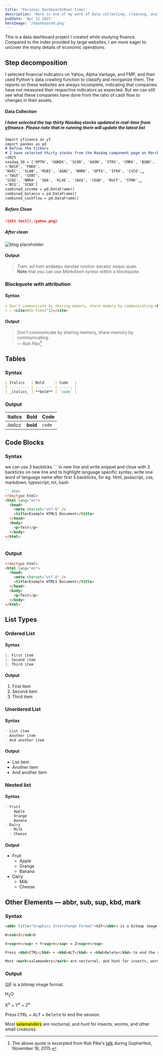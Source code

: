 ```yaml
---
title: 'Personal Dashboard(Real-time)'
description: 'Here is one of my work of Data collecting, cleaning, analyzing, and interactively presenting.'
pubDate: 'Apr 12 2025'
heroImage: '/dashboard4.png'
---
```


This is a data dashboard project I created while studying finance. Compared to the index provided by large websites, I am more eager to uncover the many details of economic operations.


## Step decomposition

I selected financial indicators on Yahoo, Alpha Vantage, and FMP, and then used Python's data crawling function to classify and reorganize them.
The reports on these websites are always incomplete, indicating that companies have not measured their respective indicators as expected. But we can still see what these companies have done from the ratio of cash flow to changes in their assets.

#### Data Collection

##### I have selected the top thirty Nasdaq stocks updated in real-time from yfinance. Please note that re running them will update the latest list

```markdown
Import yfinance as yf
import pandas as pd
# Define the tickers
# I have selected thirty stocks from the Nasdaq component page on March 22nd␣
↪2025
nasdaq_30 = ['OPTN', 'UONEK', 'SCOR', 'AXON', 'STRS', 'CMRX', 'BSBK', 'FNLC',␣
↪'NVCR', 'FNKO',
'NVEC', 'SLAB', 'MSBI', 'AGNC', 'NMRK', 'OPTX', 'IFRX', 'CVCO',␣
↪'TWST', 'STRT',
'SCNI', 'NMRA', 'SDA', 'KLXE', 'JAGX', 'CEAD', 'NVCT', 'STRR',␣
↪'BCG', 'SCNX']
combined_income = pd.DataFrame()
combined_balance = pd.DataFrame()
combined_cashflow = pd.DataFrame()
```

##### Before Clean

```markdown
![Alt text](./yahoo.png)
```

##### After clean

![blog placeholder](/afterclean.png)

#### Output

> Tiam, ad mint andaepu dandae nostion secatur sequo quae.  
> **Note** that you can use _Markdown syntax_ within a blockquote.

### Blockquote with attribution

#### Syntax

```markdown
> Don't communicate by sharing memory, share memory by communicating.<br>
> — <cite>Rob Pike[^1]</cite>
```

#### Output

> Don't communicate by sharing memory, share memory by communicating.<br>
> — <cite>Rob Pike[^1]</cite>

[^1]: The above quote is excerpted from Rob Pike's [talk](https://www.youtube.com/watch?v=PAAkCSZUG1c) during Gopherfest, November 18, 2015.

## Tables

### Syntax

```markdown
| Italics   | Bold     | Code   |
| --------- | -------- | ------ |
| _italics_ | **bold** | `code` |
```

### Output

| Italics   | Bold     | Code   |
| --------- | -------- | ------ |
| _italics_ | **bold** | `code` |

## Code Blocks

### Syntax

we can use 3 backticks ``` in new line and write snippet and close with 3 backticks on new line and to highlight language specific syntax, write one word of language name after first 3 backticks, for eg. html, javascript, css, markdown, typescript, txt, bash

````markdown
```html
<!doctype html>
<html lang="en">
  <head>
    <meta charset="utf-8" />
    <title>Example HTML5 Document</title>
  </head>
  <body>
    <p>Test</p>
  </body>
</html>
```
````

### Output

```html
<!doctype html>
<html lang="en">
  <head>
    <meta charset="utf-8" />
    <title>Example HTML5 Document</title>
  </head>
  <body>
    <p>Test</p>
  </body>
</html>
```

## List Types

### Ordered List

#### Syntax

```markdown
1. First item
2. Second item
3. Third item
```

#### Output

1. First item
2. Second item
3. Third item

### Unordered List

#### Syntax

```markdown
- List item
- Another item
- And another item
```

#### Output

- List item
- Another item
- And another item

### Nested list

#### Syntax

```markdown
- Fruit
  - Apple
  - Orange
  - Banana
- Dairy
  - Milk
  - Cheese
```

#### Output

- Fruit
  - Apple
  - Orange
  - Banana
- Dairy
  - Milk
  - Cheese

## Other Elements — abbr, sub, sup, kbd, mark

### Syntax

```markdown
<abbr title="Graphics Interchange Format">GIF</abbr> is a bitmap image format.

H<sub>2</sub>O

X<sup>n</sup> + Y<sup>n</sup> = Z<sup>n</sup>

Press <kbd>CTRL</kbd> + <kbd>ALT</kbd> + <kbd>Delete</kbd> to end the session.

Most <mark>salamanders</mark> are nocturnal, and hunt for insects, worms, and other small creatures.
```

### Output

<abbr title="Graphics Interchange Format">GIF</abbr> is a bitmap image format.

H<sub>2</sub>O

X<sup>n</sup> + Y<sup>n</sup> = Z<sup>n</sup>

Press <kbd>CTRL</kbd> + <kbd>ALT</kbd> + <kbd>Delete</kbd> to end the session.

Most <mark>salamanders</mark> are nocturnal, and hunt for insects, worms, and other small creatures.

